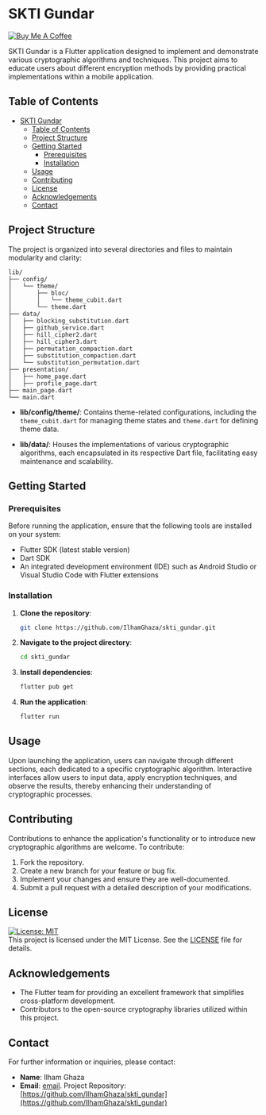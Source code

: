 # SKTI Gundar

<a href="https://www.buymeacoffee.com/IlhamGhaza" target="_blank">
    <img src="https://www.buymeacoffee.com/assets/img/custom_images/orange_img.png" alt="Buy Me A Coffee">
</a></br>

SKTI Gundar is a Flutter application designed to implement and demonstrate various cryptographic algorithms and techniques. This project aims to educate users about different encryption methods by providing practical implementations within a mobile application.

## Table of Contents

- [SKTI Gundar](#skti-gundar)
  - [Table of Contents](#table-of-contents)
  - [Project Structure](#project-structure)
  - [Getting Started](#getting-started)
    - [Prerequisites](#prerequisites)
    - [Installation](#installation)
  - [Usage](#usage)
  - [Contributing](#contributing)
  - [License](#license)
  - [Acknowledgements](#acknowledgements)
  - [Contact](#contact)

## Project Structure

The project is organized into several directories and files to maintain modularity and clarity:

```
lib/
├── config/
│   └── theme/
│       ├── bloc/
│       │   └── theme_cubit.dart
│       └── theme.dart
├── data/
│   ├── blocking_substitution.dart
│   ├── github_service.dart
│   ├── hill_cipher2.dart
│   ├── hill_cipher3.dart
│   ├── permutation_compaction.dart
│   ├── substitution_compaction.dart
│   └── substitution_permutation.dart
├── presentation/
│   ├── home_page.dart
│   ├── profile_page.dart
├── main_page.dart
└── main.dart    
```

- **lib/config/theme/**: Contains theme-related configurations, including the `theme_cubit.dart` for managing theme states and `theme.dart` for defining theme data.

- **lib/data/**: Houses the implementations of various cryptographic algorithms, each encapsulated in its respective Dart file, facilitating easy maintenance and scalability.

## Getting Started

### Prerequisites

Before running the application, ensure that the following tools are installed on your system:

- Flutter SDK (latest stable version)
- Dart SDK
- An integrated development environment (IDE) such as Android Studio or Visual Studio Code with Flutter extensions

### Installation

1. **Clone the repository**:

   ```bash
   git clone https://github.com/IlhamGhaza/skti_gundar.git
   ```

2. **Navigate to the project directory**:

   ```bash
   cd skti_gundar
   ```

3. **Install dependencies**:

   ```bash
   flutter pub get
   ```

4. **Run the application**:

   ```bash
   flutter run
   ```

## Usage

Upon launching the application, users can navigate through different sections, each dedicated to a specific cryptographic algorithm. Interactive interfaces allow users to input data, apply encryption techniques, and observe the results, thereby enhancing their understanding of cryptographic processes.

## Contributing

Contributions to enhance the application's functionality or to introduce new cryptographic algorithms are welcome. To contribute:

1. Fork the repository.
2. Create a new branch for your feature or bug fix.
3. Implement your changes and ensure they are well-documented.
4. Submit a pull request with a detailed description of your modifications.

## License

[![License: MIT](https://img.shields.io/badge/License-MIT-yellow.svg)](https://opensource.org/licenses/MIT) <br>
This project is licensed under the MIT License. See the [LICENSE](LICENSE) file for details.

## Acknowledgements

- The Flutter team for providing an excellent framework that simplifies cross-platform development.
- Contributors to the open-source cryptography libraries utilized within this project.

## Contact

For further information or inquiries, please contact:

- **Name**: Ilham Ghaza
- **Email**: [email](mailto:cb7ezeur@selenakuyang.anonaddy.com).
Project Repository: [https://github.com/IlhamGhaza/skti_gundar](https://github.com/IlhamGhaza/skti_gundar)
